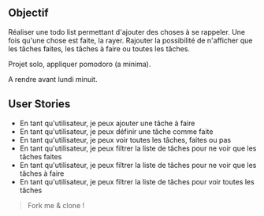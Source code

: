 ## Objectif

Réaliser une todo list permettant d'ajouter des choses à se rappeler. Une fois qu'une chose est faite, la rayer. Rajouter la possibilité de n'afficher que les tâches faites, les tâches à faire ou toutes les tâches.

Projet solo, appliquer pomodoro (a minima).

A rendre avant lundi minuit.

## User Stories

- En tant qu'utilisateur, je peux ajouter une tâche à faire
- En tant qu'utilisateur, je peux définir une tâche comme faite
- En tant qu'utilisateur, je peux voir toutes les tâches, faites ou pas
- En tant qu'utilisateur, je peux filtrer la liste de tâches pour ne voir que les tâches faites
- En tant qu'utilisateur, je peux filtrer la liste de tâches pour ne voir que les tâches à faire
- En tant qu'utilisateur, je peux filtrer la liste de tâches pour voir toutes les tâches

> Fork me & clone ! 